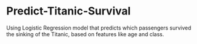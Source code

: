 # Predict-Titanic-Survival
Using Logistic Regression model that predicts which passengers survived the sinking of the Titanic, based on features like age and class.
